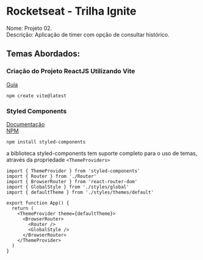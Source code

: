 # Rocketseat - Trilha Ignite

Nome: Projeto 02.  
Descrição: Aplicação de timer com opção de consultar histórico.

## Temas Abordados:

### Criação do Projeto ReactJS Utilizando Vite

[Guia](https://vitejs.dev/guide/)

```
npm create vite@latest
```

### Styled Components

[Documentação](https://styled-components.com/docs)  
[NPM](https://www.npmjs.com/package/styled-components)

```
npm install styled-components
```

a biblioteca styled-components tem suporte completo para o uso de temas, através
da propriedade `<ThemeProviders>`

```
import { ThemeProvider } from 'styled-components'
import { Router } from './Router'
import { BrowserRouter } from 'react-router-dom'
import { GlobalStyle } from './styles/global'
import { defaultTheme } from './styles/themes/default'

export function App() {
  return (
    <ThemeProvider theme={defaultTheme}>
      <BrowserRouter>
        <Router />
        <GlobalStyle />
      </BrowserRouter>
    </ThemeProvider>
  )
}
```
